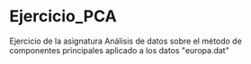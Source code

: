 # Ejercicio_PCA

Ejercicio de la asignatura Análisis de datos sobre el método de componentes principales aplicado a los datos "europa.dat"
